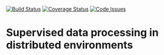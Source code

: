 [![Build Status](https://travis-ci.org/DiamondLightSource/python-workflows.svg?branch=master)](https://travis-ci.org/DiamondLightSource/python-workflows)
[![Coverage Status](https://coveralls.io/repos/github/DiamondLightSource/python-workflows/badge.svg?branch=master)](https://coveralls.io/github/DiamondLightSource/python-workflows?branch=master)
[![Code Issues](https://www.quantifiedcode.com/api/v1/project/387e82849b434ca5938034cab2f1e97b/badge.svg)](https://www.quantifiedcode.com/app/project/387e82849b434ca5938034cab2f1e97b)

Supervised data processing in distributed environments
======================================================

